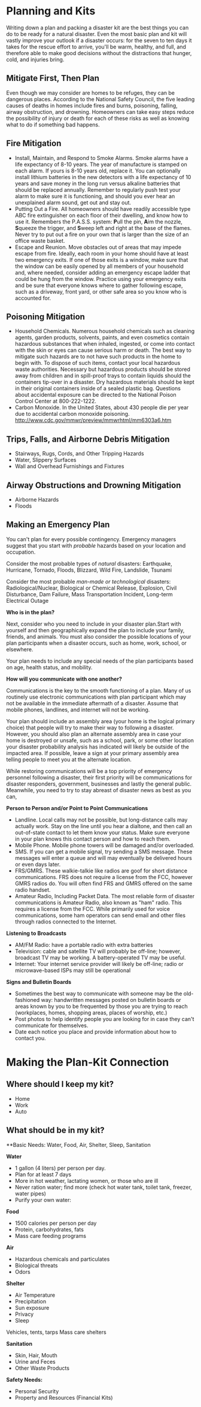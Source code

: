 # Planning and Kits

Writing down a plan and packing a disaster kit are the best things you can do to be ready for a natural disaster. Even the most basic plan and kit will vastly improve your outlook if a disaster occurs: for the seven to ten days it takes for the rescue effort to arrive, you'll be warm, healthy, and full, and therefore able to make good decisions without the distractions that hunger, cold, and injuries bring.


## Mitigate First, Then Plan

Even though we may consider are homes to be refuges, they can be dangerous places. According to the National Safety Council, the five leading causes of deaths in homes include fires and burns, poisoning, falling, airway obstruction, and drowning. Homeowners can take easy steps reduce the possibility of injury or death for each of these risks as well as knowing what to do if something bad happens.

## Fire Mitigation
* Install, Maintain, and Respond to Smoke Alarms. Smoke alarms have a life expectancy of 8-10 years. The year of manufacture is stamped on each alarm. If yours is 8-10 years old, replace it. You can optionally install lithium batteries in the new detectors with a life expectancy of 10 years and save money in the long run versus alkaline batteries that should be replaced annually. Remember to regularly push test your alarm to make sure it is functioning, and should you ever hear an unexplained alarm sound, get out and stay out.
* Putting Out a Fire. All homeowners should have readily accessible type ABC fire extinguisher on each floor of their dwelling, and know how to use it. Remembers the P.A.S.S. system: **P**ull the pin, **A**im the nozzle, **S**queeze the trigger, and **S**weep left and right at the base of the flames. Never try to put out a fire on your own that is larger than the size of an office waste basket.
* Escape and Reunion. Move obstacles out of areas that may impede escape from  fire. Ideally, each room in your home should have at least two emergency exits. If one of those exits is a window, make sure that the window can be easily opened by all members of your household and, where needed, consider adding an emergency escape ladder that could be hung from the window. Practice using your emergency exits and be sure that everyone knows where to gather following escape, such as a driveway, front yard, or other safe area so you know who is accounted for.

## Poisoning Mitigation
* Household Chemicals. Numerous household chemicals such as cleaning agents, garden products, solvents, paints, and even cosmetics contain hazardous substances that when inhaled, ingested, or come into contact with the skin or eyes can cause serious harm or death. The best way to mitigate such hazards are to not have such products in the home to begin with. To dispose of such items, contact your local hazardous waste authorities. Necessary but hazardous products should be stored away from children and in spill-proof trays to contain liquids should the containers tip-over in a disaster. Dry hazardous materials should be kept in their original containers inside of a sealed plastic bag. Questions about accidental exposure can be directed to the National Poison Control Center at 800-222-1222. 
* Carbon Monoxide. In the United States, about 430 people die per year due to accidental carbon monoxide poisoning. http://www.cdc.gov/mmwr/preview/mmwrhtml/mm6303a6.htm

## Trips, Falls, and Airborne Debris Mitigation
* Stairways, Rugs, Cords, and Other Tripping Hazards
* Water, Slippery Surfaces
* Wall and Overhead Furnishings and Fixtures

## Airway Obstructions and Drowning Mitigation
* Airborne Hazards
* Floods

## Making an Emergency Plan

You can't plan for every possible contingency. Emergency managers suggest that you start with *probable* hazards based on your location and occupation.

Consider the most probable types of *natural* disasters: Earthquake, Hurricane, Tornado, Floods, Blizzard, Wild Fire, Landslide, Tsunami

Consider the most probable *man-made or technological* disasters: Radiological/Nuclear, Biological or Chemical Release, Explosion, Civil Disturbance, Dam Failure, Mass Transportation Incident, Long-term Electrical Outage


**Who is in the plan?**

Next, consider who you need to include in your disaster plan.Start with yourself and then geographically expand the plan to include your family, friends, and animals. You must also consider the possible locations of your plan participants when a disaster occurs, such as home, work, school, or elsewhere.

Your plan needs to include any special needs of the plan participants based on age, health status, and mobility.

**How will you communicate with one another?**

Communications is the key to the smooth functioning of a plan. Many of us routinely use electronic communications with plan participant  which may not be available in the immediate aftermath of a disaster. Assume that mobile phones, landlines, and internet will not be working. 

Your plan should include an assembly area (your home is the logical primary choice) that people will try to make their way to following a disaster. However, you should also plan an alternate assembly area in case your home is destroyed or unsafe, such as a school, park, or some other location your disaster probability analysis has indicated will likely be outside of the impacted area. If possible, leave a sign at your primary assembly area telling people to meet you at the alternate location.

While restoring communications will be a top priority of emergency personnel following a disaster, their first priority will be communications for disaster responders, government, businesses and lastly the general public. Meanwhile, you need to try to stay abreast of disaster news as best as you can,

**Person to Person and/or Point to Point Communications**

* Landline. Local calls may not be possible, but long-distance calls may actually work. Stay on the line until you hear a dialtone, and then call an out-of-state contact to let them know your status. Make sure everyone in your plan knows this contact person and how to reach them.
* Mobile Phone. Mobile phone towers will be damaged and/or overloaded.
* SMS. If you can get a mobile signal, try sending a SMS message. These messages will enter a queue and will may eventually be delivered hours or even days later.
* FRS/GMRS. These walkie-talkie like radios are goof for short distance communications. FRS does not require a license from the FCC, however GMRS radios do. You will often find FRS and GMRS offered on the same radio handset.
* Amateur Radio, Including Packet Data. The most reliable form of disaster communications is Amateur Radio, also known as "ham" radio. This requires a license from the FCC. While primarily used for voice communications, some ham operators can send email and other files through radios connected to the Internet.


**Listening to Broadcasts**

* AM/FM Radio: have a portable radio with extra batteries
* Television: cable and satellite TV will probably be off-line; however, broadcast TV may be working. A battery-operated TV may be useful. 
* Internet: Your internet service provider will likely be off-line; radio or microwave-based ISPs may still be operational


**Signs and Bulletin Boards**
* Sometimes the best way to communicate with someone may be the old-fashioned way: handwritten messages posted on bulletin boards or areas known by you to be frequented by those you are trying to reach (workplaces, homes, shopping areas, places of worship, etc.)
* Post photos to help identify people you are looking for in case they can't communicate for themselves.
* Date each notice you place and provide information about how to contact you.

# Making the Plan-Kit Connection

## Where should I keep my kit?
* Home
* Work
* Auto

## What should be in my kit?
**Basic Needs: Water, Food, Air, Shelter, Sleep, Sanitation

**Water**
* 1 gallon (4 liters) per person per day. 
* Plan for at least 7 days
* More in hot weather, lactating women, or those who are ill
* Never ration water; find more (check hot water tank, toilet tank, freezer, water pipes)
* Purify your own water:


**Food**

* 1500 calories per person per day
* Protein, carbohydrates, fats
* Mass care feeding programs

**Air**
* Hazardous chemicals and particulates
* Biological threats
* Odors

**Shelter**
* Air Temperature
* Precipitation
* Sun exposure
* Privacy
* Sleep

Vehicles, tents, tarps
Mass care shelters


**Sanitation**
* Skin, Hair, Mouth
* Urine and Feces
* Other Waste Products

**Safety Needs:** 
* Personal Security
* Property and Resources (Financial Kits)












